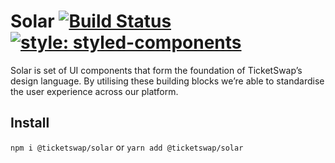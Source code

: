 # Solar [![Build Status](https://travis-ci.org/TicketSwap/solar.svg?branch=master)](https://travis-ci.org/TicketSwap/solar) [![style: styled-components](https://img.shields.io/badge/style-%F0%9F%92%85%20styled--components-orange.svg?colorB=daa357&colorA=db748e)](https://github.com/styled-components/styled-components)

Solar is set of UI components that form the foundation of TicketSwap’s design language. By utilising these building blocks we’re able to standardise the user experience across our platform.

## Install

`npm i @ticketswap/solar` or `yarn add @ticketswap/solar`
